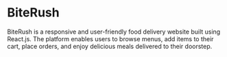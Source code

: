 # BiteRush
BiteRush is a responsive and user-friendly food delivery website built using React.js. The platform enables users to browse menus, add items to their cart, place orders, and enjoy delicious meals delivered to their doorstep.
